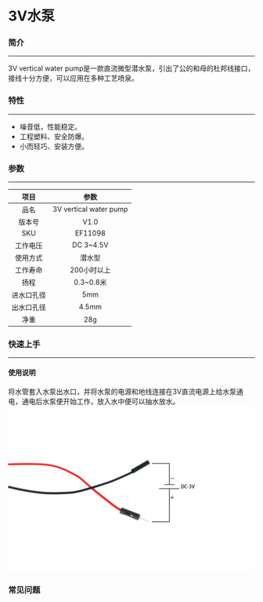 # 3V水泵

### 简介
---
3V vertical water pump是一款直流微型潜水泵，引出了公的和母的杜邦线接口，接线十分方便，可以应用在多种工艺喷泉。

### 特性 
---
- 噪音低，性能稳定。
- 工程塑料、安全防爆。
- 小而轻巧、安装方便。

### 参数
---
项目 | 参数 
:-: | :-: 
品名| 3V vertical water pump
版本号|V1.0
SKU|EF11098
工作电压|DC 3~4.5V
使用方式|潜水型
工作寿命|200小时以上
扬程|0.3~0.8米
进水口孔径|5mm
出水口孔径|4.5mm
净重|28g

### 快速上手  
---  

#### 使用说明 

将水管套入水泵出水口，并将水泵的电源和地线连接在3V直流电源上给水泵通电，通电后水泵便开始工作，放入水中便可以抽水放水。
![](./images/KzORYOY.png)

### 常见问题
